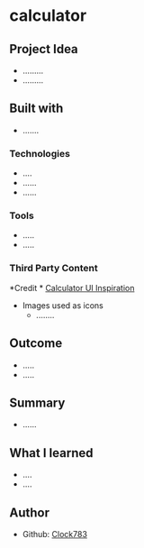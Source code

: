 # calculator

## Project Idea
  * .........
  * .........

## Built with
  * .......

### Technologies
  * ....
  * ......
  * ......

### Tools
  * .....
  * .....

### Third Party Content
  *Credit
    * [Calculator UI Inspiration](https://dribbble.com/shots/15741461-Calculator-App-UI#)
  * Images used as icons
    * ........

## Outcome
  * .....
  * .....

## Summary
  * ......

## What I learned
  * ....
  * ....

## Author
  * Github: [Clock783](https://github.com/clock783)